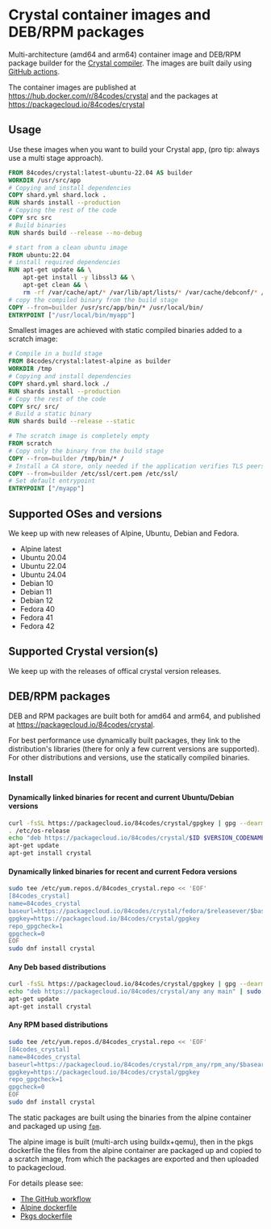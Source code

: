 # Crystal container images and DEB/RPM packages

Multi-architecture (amd64 and arm64) container image and DEB/RPM package builder for the [Crystal compiler](https://crystal-lang.org/). The images are built daily using [GitHub actions](/.github/workflows/docker.yml).

The container images are published at https://hub.docker.com/r/84codes/crystal and the packages at https://packagecloud.io/84codes/crystal

## Usage

Use these images when you want to build your Crystal app, (pro tip: always use a multi stage approach).

```Dockerfile
FROM 84codes/crystal:latest-ubuntu-22.04 AS builder
WORKDIR /usr/src/app
# Copying and install dependencies
COPY shard.yml shard.lock .
RUN shards install --production
# Copying the rest of the code
COPY src src
# Build binaries
RUN shards build --release --no-debug

# start from a clean ubuntu image
FROM ubuntu:22.04
# install required dependencies
RUN apt-get update && \
    apt-get install -y libssl3 && \
    apt-get clean && \
    rm -rf /var/cache/apt/* /var/lib/apt/lists/* /var/cache/debconf/* /var/log/*
# copy the compiled binary from the build stage
COPY --from=builder /usr/src/app/bin/* /usr/local/bin/
ENTRYPOINT ["/usr/local/bin/myapp"]
```

Smallest images are achieved with static compiled binaries added to a scratch image:

```Dockerfile
# Compile in a build stage
FROM 84codes/crystal:latest-alpine as builder
WORKDIR /tmp
# Copying and install dependencies
COPY shard.yml shard.lock ./
RUN shards install --production
# Copy the rest of the code
COPY src/ src/
# Build a static binary
RUN shards build --release --static

# The scratch image is completely empty
FROM scratch
# Copy only the binary from the build stage
COPY --from=builder /tmp/bin/* /
# Install a CA store, only needed if the application verifies TLS peers (eg. talk to a https server)
COPY --from=builder /etc/ssl/cert.pem /etc/ssl/
# Set default entrypoint
ENTRYPOINT ["/myapp"]
```

## Supported OSes and versions

We keep up with new releases of Alpine, Ubuntu, Debian and Fedora.

- Alpine latest
- Ubuntu 20.04
- Ubuntu 22.04
- Ubuntu 24.04
- Debian 10
- Debian 11
- Debian 12
- Fedora 40
- Fedora 41
- Fedora 42

## Supported Crystal version(s)

We keep up with the releases of offical crystal version releases.

## DEB/RPM packages

DEB and RPM packages are built both for amd64 and arm64, and published at https://packagecloud.io/84codes/crystal.

For best performance use dynamically built packages, they link to the distribution's libraries (there for only a few current versions are supported). For other distributions and versions, use the statically compiled binaries. 

### Install

#### Dynamically linked binaries for recent and current Ubuntu/Debian versions

```sh
curl -fsSL https://packagecloud.io/84codes/crystal/gpgkey | gpg --dearmor | sudo tee /etc/apt/trusted.gpg.d/84codes_crystal.gpg
. /etc/os-release
echo "deb https://packagecloud.io/84codes/crystal/$ID $VERSION_CODENAME main" | sudo tee /etc/apt/sources.list.d/84codes_crystal.list
apt-get update
apt-get install crystal
```

#### Dynamically linked binaries for recent and current Fedora versions

```sh
sudo tee /etc/yum.repos.d/84codes_crystal.repo << 'EOF'
[84codes_crystal]
name=84codes_crystal
baseurl=https://packagecloud.io/84codes/crystal/fedora/$releasever/$basearch
gpgkey=https://packagecloud.io/84codes/crystal/gpgkey
repo_gpgcheck=1
gpgcheck=0
EOF
sudo dnf install crystal
```

#### Any Deb based distributions

```sh
curl -fsSL https://packagecloud.io/84codes/crystal/gpgkey | gpg --dearmor | sudo tee /etc/apt/trusted.gpg.d/84codes_crystal.gpg
echo "deb https://packagecloud.io/84codes/crystal/any any main" | sudo tee /etc/apt/sources.list.d/84codes_crystal.list
apt-get update
apt-get install crystal
```

#### Any RPM based distributions

```sh
sudo tee /etc/yum.repos.d/84codes_crystal.repo << 'EOF'
[84codes_crystal]
name=84codes_crystal
baseurl=https://packagecloud.io/84codes/crystal/rpm_any/rpm_any/$basearch
gpgkey=https://packagecloud.io/84codes/crystal/gpgkey
repo_gpgcheck=1
gpgcheck=0
EOF
sudo dnf install crystal
```

The static packages are built using the binaries from the alpine container and packaged up using [`fpm`](https://fpm.readthedocs.io/en/latest/index.html).

The alpine image is built (multi-arch using buildx+qemu), then in the pkgs dockerfile the files from the alpine container are packaged up and copied to a scratch image, from which the packages are exported and then uploaded to packagecloud.

For details please see:

* [The GitHub workflow](.github/workflows/ci.yml)
* [Alpine dockerfile](alpine/Dockerfile)
* [Pkgs dockerfile](pkgs/Dockerfile)
